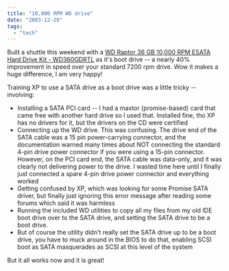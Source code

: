 ```yaml
---
title: "10,000 RPM WD drive"
date: "2003-12-29"
tags: 
  - "tech"
---
```


Built a shuttle this weekend with a [WD Raptor 36 GB 10,000 RPM ESATA Hard Drive Kit - WD360GDRTL](http://www.wdc.com/en/products/current/retailkits/wd360gdrtl.asp "WD Raptor 36 GB 10,000 RPM ESATA Hard Drive Kit - WD360GDRTL") as it's boot drive -- a nearly 40% improvement in speed over your standard 7200 rpm drive. Wow it makes a huge difference, I am very happy!  
  
Training XP to use a SATA drive as a boot drive was a little tricky -- involving:

- Installing a SATA PCI card -- I had a maxtor (promise-based) card that came free with another hard drive so I used that. Installed fine, tho XP has no drivers for it, but the drivers on the CD were certified
- Connecting up the WD drive. This was confusing. The drive end of the SATA cable was a 15 pin power-carrying connector, and the documentation warned many times about NOT connecting the standard 4-pin drive power connector if you were using a 15-pin connector. However, on the PCI card end, the SATA cable was data-only, and it was clearly not delivering power to the drive. I wasted time here until I finally just connected a spare 4-pin drive power connector and everything worked
- Getting confused by XP, which was looking for some Promise SATA driver, but finally just ignoring this error message after reading some forums which said it was harmless
- Running the included WD utilities to copy all my files from my old IDE boot drive over to the SATA drive, and setting the SATA drive to be a boot drive.
- But of course the utility didn't really set the SATA drive up to be a boot drive, you have to muck around in the BIOS to do that, enabling SCSI boot as SATA masquerades as SCSI at this level of the system

But it all works now and it is great!
